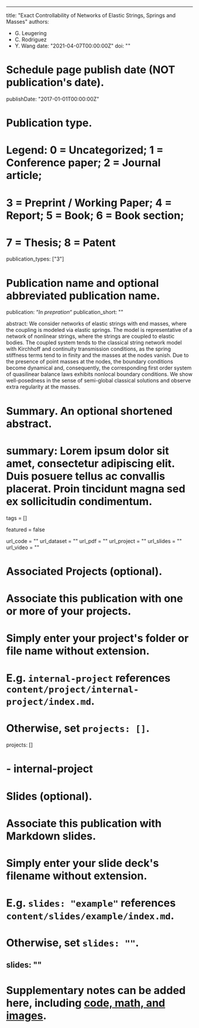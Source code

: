  ---
title: "Exact Controllability of Networks of Elastic Strings, Springs and Masses"
authors:
- G. Leugering
- C. Rodriguez
- Y. Wang
date: "2021-04-07T00:00:00Z"
doi: ""

# Schedule page publish date (NOT publication's date).
publishDate: "2017-01-01T00:00:00Z"

# Publication type.
# Legend: 0 = Uncategorized; 1 = Conference paper; 2 = Journal article;
# 3 = Preprint / Working Paper; 4 = Report; 5 = Book; 6 = Book section;
# 7 = Thesis; 8 = Patent
publication_types: ["3"]

# Publication name and optional abbreviated publication name.
publication: “*In prepration*“
publication_short: ""

abstract: We consider networks of elastic strings with end masses, where the coupling is modeled via elastic springs. The model is representative of a network of nonlinear strings, where the strings are coupled to elastic bodies. The coupled system tends to the classical string network model with Kirchhoff and continuity transmission conditions, as the spring stiffness terms tend to in finity and the masses at the nodes vanish. Due to the presence of point masses at the nodes, the boundary conditions become dynamical and, consequently, the corresponding first order system of quasilinear balance laws exhibits nonlocal boundary conditions. We show well-posedness in the sense of semi-global classical solutions  and observe extra regularity at the masses. 

# Summary. An optional shortened abstract.
# summary: Lorem ipsum dolor sit amet, consectetur adipiscing elit. Duis posuere tellus ac convallis placerat. Proin tincidunt magna sed ex sollicitudin condimentum.

tags = []

featured = false


url_code = ""
url_dataset = ""
url_pdf = ""
url_project = ""
url_slides = ""
url_video = ""

# Associated Projects (optional).
#   Associate this publication with one or more of your projects.
#   Simply enter your project's folder or file name without extension.
#   E.g. `internal-project` references `content/project/internal-project/index.md`.
#   Otherwise, set `projects: []`.
projects: []
# - internal-project

# Slides (optional).
#   Associate this publication with Markdown slides.
#   Simply enter your slide deck's filename without extension.
#   E.g. `slides: "example"` references `content/slides/example/index.md`.
#   Otherwise, set `slides: ""`.
slides: ""
---
# Supplementary notes can be added here, including [code, math, and images](https://wowchemy.com/docs/writing-markdown-latex/).
